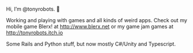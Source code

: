 Hi, I’m @tonyrobots. 👋 

Working and playing with games and all kinds of weird apps. Check out my mobile game Blerx! at http://www.blerx.net or my game jam games at http://tonyrobots.itch.io

Some Rails and Python stuff, but now mostly C#/Unity and Typescript.

<!---
tonyrobots/tonyrobots is a ✨ special ✨ repository because its `README.md` (this file) appears on your GitHub profile.
You can click the Preview link to take a look at your changes.
--->
